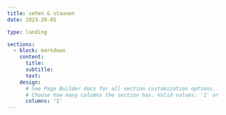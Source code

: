 ```yaml
---
title: sehen & staunen
date: 2023-20-05

type: landing

sections:
  - block: markdown
    content:
      title:
      subtitle:
      text:
    design:
      # See Page Builder docs for all section customization options.
      # Choose how many columns the section has. Valid values: '1' or '2'.
      columns: '1'
---
```

